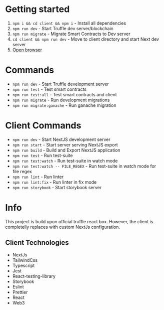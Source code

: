 # Getting started

1. `npm i && cd client && npm i` - Install all dependencies
2. `npm run dev` - Start Truffle dev server/blockchain
3. `npm run migrate` - Migrate Smart Contracts to Dev server
4. `cd client && npm run dev` - Move to client directory and start Next dev server
5. [Open browser](http://localhost:3000)


# Commands
* `npm run dev` - Start Truffle development server 
* `npm run test` - Test smart contracts
* `npm run test:all` - Test smart contracts and client
* `npm run migrate` - Run development migrations
* `npm run migrate:ganache` - Run ganache migration

# Client Commands
* `npm run dev` - Start NextJS development server
* `npm run start` - Start server serving NextJS export 
* `npm run build` - Build and Export NextJS application
* `npm run test` - Run test-suite
* `npm run test:watch` - Run test-suite in watch mode
* `npm run test:watch -- FILE_REGEX` - Run test-suite in watch mode for file regex
* `npm run lint` - Run linter
* `npm run lint:fix` - Run linter in fix mode
* `npm run storybook` - Start storybook server

# Info

This project is build upon official truffle react box. However, the client is completelly replaces with custom NextJs configuration.

## Client Technologies
* NextJs
* TailwindCss
* Typescript
* Jest
* React-testing-library
* Storybook
* Eslint
* Prettier
* React
* Web3